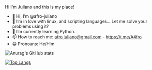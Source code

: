 Hi I'm Juliano and this is my place!

- 👋 Hi, I’m @afro-juliano
- 👀 I’m in love with linux, and scripting languages... Let me solve your problems using it?
- 🌱 I’m currently learning Python.
- 📫 How to reach me: afro.juliano@gmail.com - https://t.me/A4fro
- 😀 Pronouns: He/Him

![Anurag's GitHub stats](https://github-readme-stats.vercel.app/api?username=afro-juliano&theme=dark&show_icons=true)

[![Top Langs](https://github-readme-stats.vercel.app/api/top-langs/?username=afro-juliano&layout=compact&theme=dark)](https://github.com/anuraghazra/github-readme-stats)
